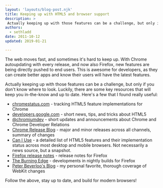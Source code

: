 ```yaml
---
layout: 'layouts/blog-post.njk'
title: Keeping up with HTML5 and browser support
description: >
 Actually keeping up with those features can be a challenge, but only if you don't know where to look.
authors:
  - sethladd
date: 2011-10-12
updated: 2019-01-21

---
```



The web moves fast, and sometimes it's hard to keep up. With Chrome autoupdating with every release, and now also Firefox, new features are being directly pushed to end users. This is awesome for developers, as they can create better apps and know their users will have the latest features.

Actually keeping up with those features can be a challenge, but only if you don't know where to look. Luckily, there are some key resources that will keep you in-the-know and up to date.  Here's a few that I found really useful:


- [chromestatus.com](https://www.chromestatus.com/features) - tracking HTML5 feature implementations for Chrome
- [developers.google.com](https://developers.google.com/web/updates/) - short news, tips, and tricks about HTML5
- [@chromiumdev](https://twitter.com/chromiumdev) - short updates and announcements about Chrome and Chrome Developer Relations
- [Chrome Release Blog](https://chromereleases.googleblog.com/) - major and minor releases across all channels, summary of changes
- [Can I Use](https://caniuse.com/) - a detailed list of HTML5 features and their implementation status across most desktop and mobile browsers. Not necessarily a news source, but a snapshot.
- [Firefox release notes](http://www.mozilla.org/firefox/releases/) - release notes for Firefox
- [The Burning Edge](http://www.squarefree.com/burningedge/) - developments in nightly builds for Firefox
- [Peter Beverloo's Blog](https://peter.sh/) - my personal favorite, thorough coverage of WebKit changes


Follow the above, stay up to date, and build for modern browsers!


